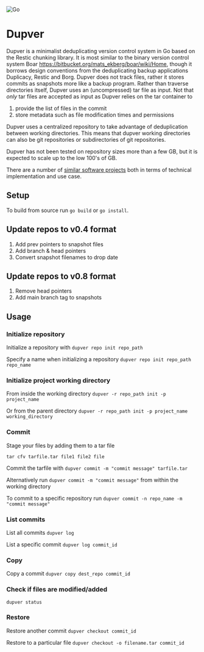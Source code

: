 ![Go](https://github.com/akbarnes/dupver/workflows/Go/badge.svg)

# Dupver
Dupver is a minimalist deduplicating version control system in Go based on 
the Restic chunking library. It is most similar to the binary
version control system Boar https://bitbucket.org/mats_ekberg/boar/wiki/Home, 
though it borrows design conventions from the deduplicating backup
applications Duplicacy, Restic and Borg.
Dupver does not track files, rather it stores commits as snapshots more like
a backup program. Rather than traverse directories itself, Dupver
uses an (uncompressed) tar file as input. Not that *only* tar files
are accepted as input as Dupver relies on the tar container to
 1. provide the list of files in the commit
 2. store metadata such as file modification times and permissions
 
Dupver uses a centralized repository to take advantage of deduplication 
between working directories. This means that dupver working 
directories can also be git repositories or subdirectories of git
repositories. 

Dupver has not been tested on repository sizes more than
a few GB, but it is expected to scale up to the low 100's of GB. 

There are a number of [similar software projects](similar-software.md) both
in terms of technical implementation and use case.


## Setup
To build from source run `go build` or `go install`.

## Update repos to v0.4 format
1. Add prev pointers to snapshot files
2. Add branch & head pointers
3. Convert snapshot filenames to drop date

## Update repos to v0.8  format
1. Remove head pointers
2. Add main branch tag to snapshots

## Usage

### Initialize repository
Initialize a repository with
`dupver repo init repo_path`

Specify a name when initializing a repository
`dupver repo init repo_path repo_name`

### Initialize project working directory
From inside the working directory
`dupver -r repo_path init -p project_name`

Or from the parent directory
`dupver -r repo_path init -p project_name working_directory`

### Commit
Stage your files by adding them to a tar file

`tar cfv tarfile.tar file1 file2 file`

Commit the tarfile with
`dupver commit -m "commit message" tarfile.tar`

Alternatively run 
`dupver commit -m "commit message"`
from within the working directory

To commit to a specific repository run
`dupver commit -n repo_name -m "commit message"`    

### List commits
List all commits
`dupver log`

List a specific commit
`dupver log commit_id`

### Copy
Copy a commit 
`dupver copy dest_repo commit_id`

### Check if files are modified/added
`dupver status`

### Restore
Restore another commit
`dupver checkout commit_id`

Restore to a particular file
`dupver checkout -o filename.tar commit_id `
